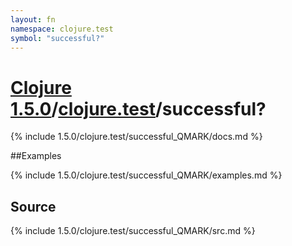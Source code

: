 ```yaml
---
layout: fn
namespace: clojure.test
symbol: "successful?"
---
```


# [Clojure 1.5.0](../../)/[clojure.test](../)/successful?

{% include 1.5.0/clojure.test/successful_QMARK/docs.md %}

##Examples

{% include 1.5.0/clojure.test/successful_QMARK/examples.md %}
## Source
{% include 1.5.0/clojure.test/successful_QMARK/src.md %}

